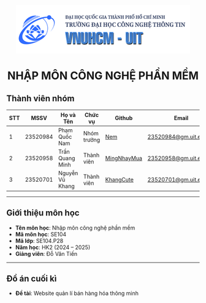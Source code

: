    
 <p align="center">
  <a href="https://www.uit.edu.vn/" title="Trường Đại học Công nghệ Thông tin" style="border: none;">
    <img src="./assets/img1.png" alt="Trường Đại học Công nghệ Thông tin | University of Information Technology">
  </a>
</p>

<h1 align="center"><b>NHẬP MÔN CÔNG NGHỆ PHẦN MỀM</b></h1>


## Thành viên nhóm

| STT | MSSV     | Họ và Tên          | Chức vụ      | Github                | Email                         |
|-----|----------|-------------------|--------------|----------------------|------------------------------|
| 1   | 23520984 | Phạm Quốc Nam     | Nhóm trưởng  | [Nem](https://github.com/PhamQuocNam) | 23520984@gm.uit.edu.vn |
| 2   | 23520958 | Trần Quang Minh   | Thành viên   |  [MingNhayMua](https://github.com/MingNhayMua)| 23520958@gm.uit.edu.vn |
| 3   | 23520701 | Nguyễn Vũ Khang    | Thành viên   | [KhangCute](https://github.com/nguyenvukhanguit)  | 23520701@gm.uit.edu.vn |

---

## Giới thiệu môn học

- **Tên môn học**: Nhập môn công nghệ phần mềm  
- **Mã môn học**: SE104  
- **Mã lớp**: SE104.P28
- **Năm học**: HK2 (2024 – 2025)  
- **Giảng viên**: Đỗ Văn Tiến

---

## Đồ án cuối kì

- **Đề tài**: Website quản lí bán hàng hóa thông minh
